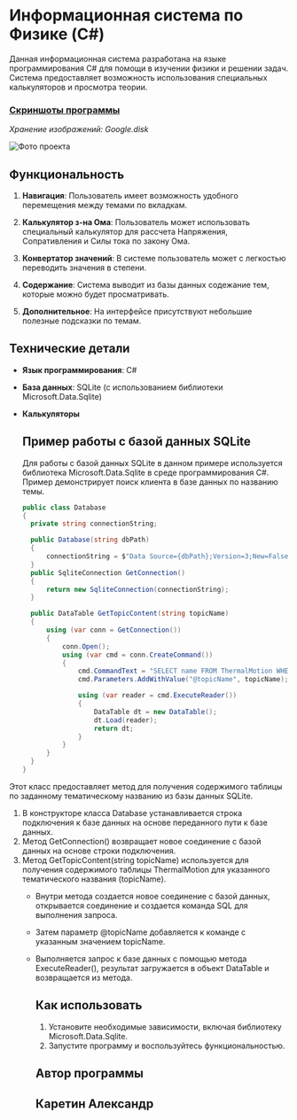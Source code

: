 # Информационная система по Физике (C#)

Данная информационная система разработана на языке программирования C# для помощи в изучении физики и решении задач. Система предоставляет возможность использования специальных калькуляторов и просмотра теории.

### [Скриншоты программы](https://drive.google.com/drive/folders/1n94XEREqiIbxn08Pmf06TyqMiawfNXzV?usp=sharing)
*Хранение изображений: Google.disk*

![Фото проекта](https://i.postimg.cc/3wKnrPGG/Screenshot-1.png)

## Функциональность

1. **Навигация**: Пользователь имеет возможность удобного перемещения между темами по вкладкам.

2. **Калькулятор з-на Ома**: Пользователь может использовать специальный калькулятор для рассчета Напряжения, Сопративления и Силы тока по закону Ома.

3. **Конвертатор значений**: В системе пользователь может с легкостью переводить значения в степени.

4. **Содержание**: Система выводит из базы данных содежание тем, которые можно будет просматривать.

5. **Дополнительное**: На интерфейсе присутствуют небольшие полезные подсказки по темам.

## Технические детали

- **Язык программирования**: C#
- **База данных**: SQLite (с использованием библиотеки Microsoft.Data.Sqlite)
- **Калькуляторы**

  ## Пример работы с базой данных SQLite
  Для работы с базой данных SQLite в данном примере используется библиотека Microsoft.Data.Sqlite в среде программирования C#. Пример демонстрирует поиск клиента в базе данных по названию темы.

  ``` C#
  public class Database
  {
    private string connectionString;

    public Database(string dbPath)
    {
        connectionString = $"Data Source={dbPath};Version=3;New=False;Compress=True;";
    }
    public SqliteConnection GetConnection()
    {
        return new SqliteConnection(connectionString);
    }

    public DataTable GetTopicContent(string topicName)
    {
        using (var conn = GetConnection())
        {
            conn.Open();
            using (var cmd = conn.CreateCommand())
            {
                cmd.CommandText = "SELECT name FROM ThermalMotion WHERE name = @topicName";
                cmd.Parameters.AddWithValue("@topicName", topicName);

                using (var reader = cmd.ExecuteReader())
                {
                    DataTable dt = new DataTable();
                    dt.Load(reader);
                    return dt;
                }
            }
        }
    }
  }
Этот класс предоставляет метод для получения содержимого таблицы по заданному тематическому названию из базы данных SQLite.
1. В конструкторе класса Database устанавливается строка подключения к базе данных на основе переданного пути к базе данных.
2. Метод GetConnection() возвращает новое соединение с базой данных на основе строки подключения.
3. Метод GetTopicContent(string topicName) используется для получения содержимого таблицы ThermalMotion для указанного тематического названия (topicName). 
   - Внутри метода создается новое соединение с базой данных, открывается соединение и создается команда SQL для выполнения запроса.
   - Затем параметр @topicName добавляется к команде с указанным значением topicName.
   - Выполняется запрос к базе данных с помощью метода ExecuteReader(), результат загружается в объект DataTable и возвращается из метода.
  
     ## Как использовать
     1. Установите необходимые зависимости, включая библиотеку Microsoft.Data.Sqlite.
     2. Запустите программу и воспользуйтесь функциональностью.

     ## Автор программы

     ## Каретин Александр
